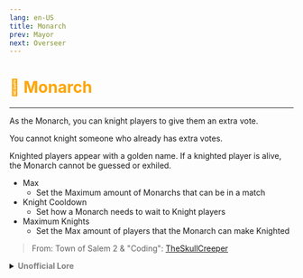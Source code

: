 ```yaml
---
lang: en-US
title: Monarch
prev: Mayor
next: Overseer
---
```


# <font color="#ffa500">👑 <b>Monarch</b></font> <Badge text="Power" type="tip" vertical="middle"/>
---

As the Monarch, you can knight players to give them an extra vote.

You cannot knight someone who already has extra votes.

Knighted players appear with a golden name.
If a knighted player is alive, the Monarch cannot be guessed or exhiled.

* Max
  * Set the Maximum amount of Monarchs that can be in a match
* Knight Cooldown
  * Set how a Monarch needs to wait to Knight players
* Maximum Knights
  * Set the Max amount of players that the Monarch can make Knighted

> From: Town of Salem 2 & "Coding": [TheSkullCreeper](https://github.com/Loonie-Toons)

<details>
<summary><b><font color=gray>Unofficial Lore</font></b></summary>

Placeholder: This role is a ROLE OH EM GOSH
> Submitted by: Member
</details>